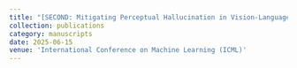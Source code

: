 ```yaml
---
title: "[SECOND: Mitigating Perceptual Hallucination in Vision-Language Models via Selective and Contrastive Decoding](https://arxiv.org/abs/2506.08391)"
collection: publications
category: manuscripts
date: 2025-06-15
venue: 'International Conference on Machine Learning (ICML)'
---
```

